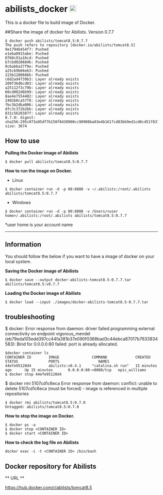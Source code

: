 # abilists_docker <a href="http://www.abilists.com" ><img src="https://github.com/minziappa/abilists_client/blob/master/src/main/webapp/static/apps/img/abilists/logo01.png" height="22" alt="Abilists"></a>

This is a docker file to build image of Docker.

##Share the image of docker for Abilists. Version 0.7.7

```
$ docker push abilists/tomcat8.5:0.7.7
The push refers to repository [docker.io/abilists/tomcat8.5]
9e1794b454f7: Pushed 
e1eba8915abe: Pushed 
0768c91a16cd: Pushed 
b7cbd020684b: Pushed 
0c6ab6a37f9e: Pushed 
a25cb9b66eb3: Pushed 
223b1280686b: Pushed 
c6d2ad4739b3: Layer already exists 
209f36d6cd03: Layer already exists 
a25112f3c79b: Layer already exists 
60cd002d6b99: Layer already exists 
8ae4e7554402: Layer already exists 
2492b0ca57f8: Layer already exists 
fbc3b2dba006: Layer already exists 
dfc3c372b2bb: Layer already exists 
831c5620387f: Layer already exists 
0.7.0: digest: sha256:295c073a95df7b150f8438900cc98908ba03e4b1617cd83bb9ed1cd0cd51f837 size: 3674
```

## How to use

**Pulling the Docker image of Abilists**

```
$ docker pull abilists/tomcat8.5:0.7.7
```

**How to run the image on Docker.**
* Linux
```
$ docker container run -d -p 80:8080 -v ~/.abilists:/root/.abilists abilists/tomcat8.5:0.7.7
```
* Windows
```
$ docker container run -d -p 80:8080 -v /Users/<user home>/.abilists:/root/.abilists abilists/tomcat8.5:0.7.7
```
*user home is your account name

---

## Information
You should follow the below if you want to have a image of docker on your local system.

**Saving the Docker image of Abilists**

```
$ docker save --output docker-abilists-tomcat8.5-0.7.7.tar abilists/tomcat8.5:v0.7.7
```

**Loading the Docker image of Abilists**

```
$ docker load --input ./images/docker-abilists-tomcat8.5-0.7.7.tar
```

## troubleshooting

$ docker: Error response from daemon: driver failed programming external connectivity on endpoint vigorous_mendel (eb79eda105edd397cc44fa381b37e090f0368bad3c44ebca87017b7633834583): Bind for 0.0.0.0:80 failed: port is already allocated.

```
$docker container ls
CONTAINER ID        IMAGE               COMMAND             CREATED             STATUS              PORTS                  NAMES
44efe95120d4        abilists:v0.4.1     "catalina.sh run"   15 minutes ago      Up 15 minutes       0.0.0.0:80->8080/tcp   epic_williams
$ docker stop 44efe95120d4
```

$ docker rmi 5107cd1c6eca
Error response from daemon: conflict: unable to delete 5107cd1c6eca (must be forced) - image is referenced in multiple repositories

```
$ docker rmi abilists/tomcat8.5:0.7.0
Untagged: abilists/tomcat8.5:0.7.0
```

**How to stop the image on Docker.**

```
$ docker ps -a
$ docker stop <CONTAINER ID>
$ docker start <CONTAINER ID>
```

**How to check the log file on Abilists**
```
docker exec -i -t <CONTAINER ID> /bin/bash
```

## Docker repository for Abilists
** URL **

https://hub.docker.com/r/abilists/tomcat8.5
